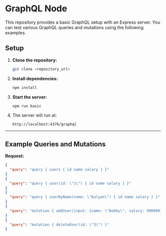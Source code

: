 # GraphQL Node

This repository provides a basic GraphQL setup with an Express server. You can test various GraphQL queries and mutations using the following examples.

## Setup

1. **Clone the repository:**
    ```bash
    git clone <repository_url>
    ```

2. **Install dependencies:**
    ```bash
    npm install
    ```

3. **Start the server:**
    ```bash
    npm run basic
    ```

4. The server will run at:
    ```
    http://localhost:4376/graphql
    ```

---

## Example Queries and Mutations


**Request:**
```json
{
  "query": "query { users { id name salary } }"
}
{
  "query": "query { user(id: \"1\") { id name salary } }"
}
{
  "query": "query { userByName(name: \"Kalyan\") { id name salary } }"
}
{
  "query": "mutation { addUser(input: {name: \"Bobby\", salary: 900000}) { id name salary } }"
}
{
  "query": "mutation { deleteUser(id: \"3\") }"
}
